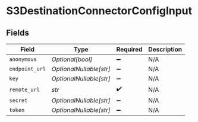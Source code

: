 # S3DestinationConnectorConfigInput


## Fields

| Field                   | Type                    | Required                | Description             |
| ----------------------- | ----------------------- | ----------------------- | ----------------------- |
| `anonymous`             | *Optional[bool]*        | :heavy_minus_sign:      | N/A                     |
| `endpoint_url`          | *OptionalNullable[str]* | :heavy_minus_sign:      | N/A                     |
| `key`                   | *OptionalNullable[str]* | :heavy_minus_sign:      | N/A                     |
| `remote_url`            | *str*                   | :heavy_check_mark:      | N/A                     |
| `secret`                | *OptionalNullable[str]* | :heavy_minus_sign:      | N/A                     |
| `token`                 | *OptionalNullable[str]* | :heavy_minus_sign:      | N/A                     |
